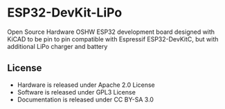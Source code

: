 # ESP32-DevKit-LiPo
Open Source Hardware OSHW ESP32 development board designed with KiCAD to be pin to pin compatible with Espressif ESP32-DevKitC, but with additional LiPo charger and battery

## License
* Hardware is released under Apache 2.0 License
* Software is released under GPL3 License
* Documentation is released under CC BY-SA 3.0
